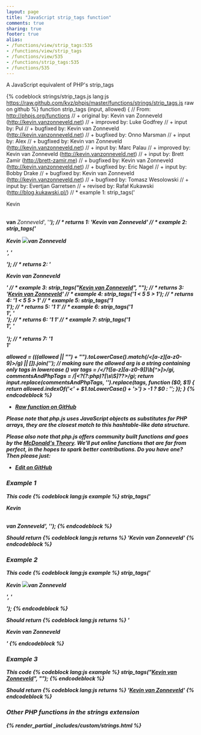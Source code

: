 ```yaml
---
layout: page
title: "JavaScript strip_tags function"
comments: true
sharing: true
footer: true
alias:
- /functions/view/strip_tags:535
- /functions/view/strip_tags
- /functions/view/535
- /functions/strip_tags:535
- /functions/535
---
```

<!-- Generated by Rakefile:build -->
A JavaScript equivalent of PHP's strip_tags

{% codeblock strings/strip_tags.js lang:js https://raw.github.com/kvz/phpjs/master/functions/strings/strip_tags.js raw on github %}
function strip_tags (input, allowed) {
  // From: http://phpjs.org/functions
  // +   original by: Kevin van Zonneveld (http://kevin.vanzonneveld.net)
  // +   improved by: Luke Godfrey
  // +      input by: Pul
  // +   bugfixed by: Kevin van Zonneveld (http://kevin.vanzonneveld.net)
  // +   bugfixed by: Onno Marsman
  // +      input by: Alex
  // +   bugfixed by: Kevin van Zonneveld (http://kevin.vanzonneveld.net)
  // +      input by: Marc Palau
  // +   improved by: Kevin van Zonneveld (http://kevin.vanzonneveld.net)
  // +      input by: Brett Zamir (http://brett-zamir.me)
  // +   bugfixed by: Kevin van Zonneveld (http://kevin.vanzonneveld.net)
  // +   bugfixed by: Eric Nagel
  // +      input by: Bobby Drake
  // +   bugfixed by: Kevin van Zonneveld (http://kevin.vanzonneveld.net)
  // +   bugfixed by: Tomasz Wesolowski
  // +      input by: Evertjan Garretsen
  // +    revised by: Rafał Kukawski (http://blog.kukawski.pl/)
  // *     example 1: strip_tags('<p>Kevin</p> <br /><b>van</b> <i>Zonneveld</i>', '<i><b>');
  // *     returns 1: 'Kevin <b>van</b> <i>Zonneveld</i>'
  // *     example 2: strip_tags('<p>Kevin <img src="someimage.png" onmouseover="someFunction()">van <i>Zonneveld</i></p>', '<p>');
  // *     returns 2: '<p>Kevin van Zonneveld</p>'
  // *     example 3: strip_tags("<a href='http://kevin.vanzonneveld.net'>Kevin van Zonneveld</a>", "<a>");
  // *     returns 3: '<a href="http://kevin.vanzonneveld.net">Kevin van Zonneveld</a>'
  // *     example 4: strip_tags('1 < 5 5 > 1');
  // *     returns 4: '1 < 5 5 > 1'
  // *     example 5: strip_tags('1 <br/> 1');
  // *     returns 5: '1  1'
  // *     example 6: strip_tags('1 <br/> 1', '<br>');
  // *     returns 6: '1  1'
  // *     example 7: strip_tags('1 <br/> 1', '<br><br/>');
  // *     returns 7: '1 <br/> 1'

  allowed = (((allowed || "") + "").toLowerCase().match(/<[a-z][a-z0-9]*>/g) || []).join(''); // making sure the allowed arg is a string containing only tags in lowercase (<a><b><c>)
  var tags = /<\/?([a-z][a-z0-9]*)\b[^>]*>/gi,
    commentsAndPhpTags = /<!--[\s\S]*?-->|<\?(?:php)?[\s\S]*?\?>/gi;
  return input.replace(commentsAndPhpTags, '').replace(tags, function ($0, $1) {
    return allowed.indexOf('<' + $1.toLowerCase() + '>') > -1 ? $0 : '';
  });
}
{% endcodeblock %}

 - [Raw function on GitHub](https://github.com/kvz/phpjs/blob/master/functions/strings/strip_tags.js)

Please note that php.js uses JavaScript objects as substitutes for PHP arrays, they are 
the closest match to this hashtable-like data structure. 

Please also note that php.js offers community built functions and goes by the 
[McDonald's Theory](https://medium.com/what-i-learned-building/9216e1c9da7d). We'll put online 
functions that are far from perfect, in the hopes to spark better contributions. 
Do you have one? Then please just: 

 - [Edit on GitHub](https://github.com/kvz/phpjs/edit/master/functions/strings/strip_tags.js)

### Example 1
This code
{% codeblock lang:js example %}
strip_tags('<p>Kevin</p> <br /><b>van</b> <i>Zonneveld</i>', '<i><b>');
{% endcodeblock %}

Should return
{% codeblock lang:js returns %}
'Kevin <b>van</b> <i>Zonneveld</i>'
{% endcodeblock %}

### Example 2
This code
{% codeblock lang:js example %}
strip_tags('<p>Kevin <img src="someimage.png" onmouseover="someFunction()">van <i>Zonneveld</i></p>', '<p>');
{% endcodeblock %}

Should return
{% codeblock lang:js returns %}
'<p>Kevin van Zonneveld</p>'
{% endcodeblock %}

### Example 3
This code
{% codeblock lang:js example %}
strip_tags("<a href='http://kevin.vanzonneveld.net'>Kevin van Zonneveld</a>", "<a>");
{% endcodeblock %}

Should return
{% codeblock lang:js returns %}
'<a href="http://kevin.vanzonneveld.net">Kevin van Zonneveld</a>'
{% endcodeblock %}


### Other PHP functions in the strings extension
{% render_partial _includes/custom/strings.html %}
